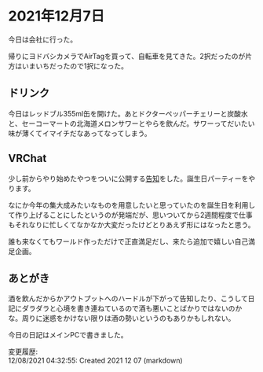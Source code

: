 # 2021年12月7日

今日は会社に行った。

帰りにヨドバシカメラでAirTagを買って、自転車を見てきた。2択だったのが片方はいまいちだったので1択になった。

## ドリンク

今日はレッドブル355ml缶を開けた。あとドクターペッパーチェリーと炭酸水と、セーコーマートの北海道メロンサワーとやらを飲んだ。サワーってだいたい味が薄くてイマイチだなあってなってしまう。

## VRChat

少し前からやり始めたやつをついに公開する[告知](https://twitter.com/ray45422/status/1468294664503840768)をした。誕生日パーティーをやります。

なにか今年の集大成みたいなものを用意したいと思っていたのを誕生日を利用して作り上げることにしたというのが発端だが、思いついてから2週間程度で仕事もそれなりに忙しくてなかなか大変だったけどとりあえず形にはなったと思う。

誰も来なくてもワールド作っただけで正直満足だし、来たら追加で嬉しい自己満足企画。

## あとがき

酒を飲んだからかアウトプットへのハードルが下がって告知したり、こうして日記にダラダラと心境を書き連ねているので酒も悪いことばかりではないのかな。周りに迷惑をかけない限りは酒の勢いというのもありかもしれない。

今日の日記はメインPCで書きました。

変更履歴:  
12/08/2021 04:32:55: Created 2021 12 07 (markdown)  
